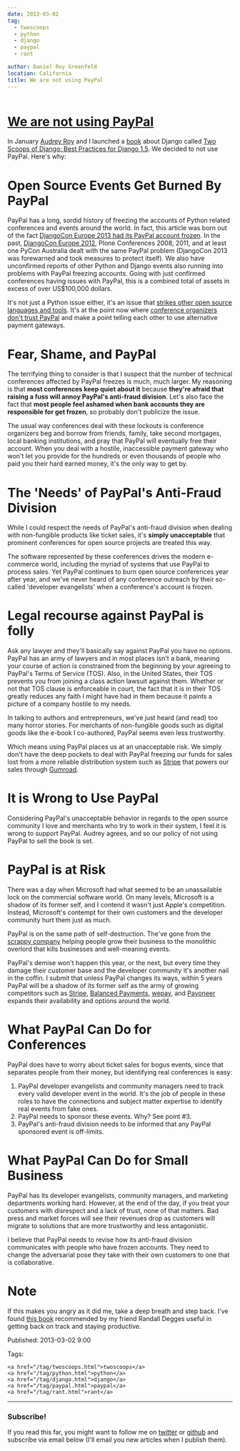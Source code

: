 ```yaml
---
date: 2013-03-02
tag:
  - twoscoops
  - python
  - django
  - paypal
  - rant

author: Daniel Roy Greenfeld
location: California
title: We are not using PayPal
---
```


<div class="twelve wide column">
  <h1 class="ui block header">
    <div class="content">
      <a href="/we-are-not-using-paypal.html">We are not using PayPal</a>
    </div>
  </h1>
  <p>
    In January
    <a href="http://audreymroy.com" target="_blank">Audrey Roy</a> and I
    launched a
    <a href="http://django.2scoops.org" target="_blank">book</a> about Django
    called
    <a href="http://django.2scoops.org" target="_blank"
      >Two Scoops of Django: Best Practices for Django 1.5</a
    >. We decided to not use PayPal. Here's why:
  </p>
  <h1 id="open-source-events-get-burned-by-paypal">
    Open Source Events Get Burned By PayPal
  </h1>
  <p>
    PayPal has a long, sordid history of freezing the accounts of Python related
    conferences and events around the world. In fact, this article was born out
    of the fact
    <a
      href="http://blog.djangocircus.com/post/43806402173/back-on-track"
      target="_blank"
      >DjangoCon Europe 2013 had its PayPal account frozen</a
    >. In the past,
    <a href="http://2012.djangocon.eu/" target="_blank">DjangoCon Europe 2012</a
    >, Plone Conferences 2008, 2011, and at least one PyCon Australia dealt with
    the same PayPal problem (DjangoCon 2013 was forewarned and took measures to
    protect itself). We also have unconfirmed reports of other Python and Django
    events also running into problems with PayPal freezing accounts. Going with
    just confirmed conferences having issues with PayPal, this is a combined
    total of assets in excess of over US$100,000 dollars.
  </p>
  <p>
    It's not just a Python issue either, it's an issue that
    <a href="http://conferencesburnedbypaypal.tumblr.com/" target="_blank"
      >strikes other open source languages and tools</a
    >. It's at the point now where
    <a href="http://aralbalkan.com/3898/" target="_blank"
      >conference organizers don't trust PayPal</a
    >
    and make a point telling each other to use alternative payment gateways.
  </p>
  <h1 id="fear-shame-and-paypal">Fear, Shame, and PayPal</h1>
  <p>
    The terrifying thing to consider is that I suspect that the number of
    technical conferences affected by PayPal freezes is much, much larger. My
    reasoning is that
    <strong>most conferences keep quiet about it</strong> because
    <strong
      >they're afraid that raising a fuss will annoy PayPal's anti-fraud
      division</strong
    >. Let's also face the fact that
    <strong
      >most people feel ashamed when bank accounts they are responsible for get
      frozen</strong
    >, so probably don't publicize the issue.
  </p>
  <p>
    The usual way conferences deal with these lockouts is conference organizers
    beg and borrow from friends, family, take second mortgages, local banking
    institutions, and pray that PayPal will eventually free their account. When
    you deal with a hostile, inaccessible payment gateway who won't let you
    provide for the hundreds or even thousands of people who paid you their hard
    earned money, it's the only way to get by.
  </p>
  <h1 id="the-needs-of-paypals-anti-fraud-division">
    The 'Needs' of PayPal's Anti-Fraud Division
  </h1>
  <p>
    While I could respect the needs of PayPal's anti-fraud division when dealing
    with non-fungible products like ticket sales, it's
    <strong>simply unacceptable</strong> that prominent conferences for open
    source projects are treated this way.
  </p>
  <p>
    The software represented by these conferences drives the modern e-commerce
    world, including the myriad of systems that use PayPal to process sales. Yet
    PayPal continues to burn open source conferences year after year, and we've
    never heard of any conference outreach by their so-called 'developer
    evangelists' when a conference's account is frozen.
  </p>
  <h1 id="legal-recourse-against-paypal-is-folly">
    Legal recourse against PayPal is folly
  </h1>
  <p>
    Ask any lawyer and they'll basically say against PayPal you have no options.
    PayPal has an army of lawyers and in most places isn't a bank, meaning your
    course of action is constrained from the beginning by your agreeing to
    PayPal's Terms of Service (TOS). Also, in the United States, their TOS
    prevents you from joining a class action lawsuit against them. Whether or
    not that TOS clause is enforceable in court, the fact that it is in their
    TOS greatly reduces any faith I might have had in them because it paints a
    picture of a company hostile to my needs.
  </p>
  <p>
    In talking to authors and entrepreneurs, we've just heard (and read) too
    many horror stories. For merchants of non-fungible goods such as digital
    goods like the e-book I co-authored, PayPal seems even less trustworthy.
  </p>
  <p>
    Which means using PayPal places us at an unacceptable risk. We simply don't
    have the deep pockets to deal with PayPal freezing our funds for sales lost
    from a more reliable distribution system such as
    <a href="https://stripe.com" target="_blank">Stripe</a> that powers our
    sales through <a href="https://gumroad.com" target="_blank">Gumroad</a>.
  </p>
  <h1 id="it-is-wrong-to-use-paypal">It is Wrong to Use PayPal</h1>
  <p>
    Considering PayPal's unacceptable behavior in regards to the open source
    community I love and merchants who try to work in their system, I feel it is
    wrong to support PayPal. Audrey agrees, and so our policy of not using
    PayPal to sell the book is set.
  </p>
  <h1 id="paypal-is-at-risk">PayPal is at Risk</h1>
  <p>
    There was a day when Microsoft had what seemed to be an unassailable lock on
    the commercial software world. On many levels, Microsoft is a shadow of its
    former self, and I contend it wasn't just Apple's competition. Instead,
    Microsoft's contempt for their own customers and the developer community
    hurt them just as much.
  </p>
  <p>
    PayPal is on the same path of self-destruction. The've gone from the
    <a
      href="http://www.amazon.com/The-PayPal-Wars-Battles-Planet/dp/0977898431/?tag=ihpydanny-20"
      target="_blank"
      >scrappy company</a
    >
    helping people grow their business to the monolithic overlord that kills
    businesses and well-meaning events.
  </p>
  <p>
    PayPal's demise won't happen this year, or the next, but every time they
    damage their customer base and the developer community it's another nail in
    the coffin. I submit that unless PayPal changes its ways, within 5 years
    PayPal will be a shadow of its former self as the army of growing
    competitors such as <a href="https://stripe.com" target="_blank">Stripe</a>,
    <a href="https://www.balancedpayments.com/" target="_blank"
      >Balanced Payments</a
    >, <a href="https://www.wepay.com/" target="_blank">wepay</a>, and
    <a href="https://www.payoneer.com/" target="_blank">Payoneer</a> expands
    their availability and options around the world.
  </p>
  <h1 id="what-paypal-can-do-for-conferences">
    What PayPal Can Do for Conferences
  </h1>
  <p>
    PayPal does have to worry about ticket sales for bogus events, since that
    separates people from their money, but identifying real conferences is easy:
  </p>
  <ol>
    <li>
      PayPal developer evangelists and community managers need to track every
      valid developer event in the world. It's the job of people in these roles
      to have the connections and subject matter expertise to identify real
      events from fake ones.
    </li>
    <li>PayPal needs to sponsor these events. Why? See point #3.</li>
    <li>
      PayPal's anti-fraud division needs to be informed that any PayPal
      sponsored event is off-limits.
    </li>
  </ol>
  <h1 id="what-paypal-can-do-for-small-business">
    What PayPal Can Do for Small Business
  </h1>
  <p>
    PayPal has its developer evangelists, community managers, and marketing
    departments working hard. However, at the end of the day, if you treat your
    customers with disrespect and a lack of trust, none of that matters. Bad
    press and market forces will see their revenues drop as customers will
    migrate to solutions that are more trustworthy and less antagonistic.
  </p>
  <p>
    I believe that PayPal needs to revise how its anti-fraud division
    communicates with people who have frozen accounts. They need to change the
    adversarial pose they take with their own customers to one that is
    collaborative.
  </p>
  <h1 id="note">Note</h1>
  <p>
    If this makes you angry as it did me, take a deep breath and step back. I've
    found
    <a
      href="http://www.amazon.com/gp/product/0807012394/ref=as_li_ss_tl?ie=UTF8&amp;camp=1789&amp;creative=390957&amp;creativeASIN=0807012394&amp;linkCode=as2&amp;tag=ihpydanny-20"
      target="_blank"
      >this book</a
    >
    recommended by my friend Randall Degges useful in getting back on track and
    staying productive.
  </p>
  <p>Published: 2013-03-02 9:00</p>
  <p>
    Tags:

    <a href="/tag/twoscoops.html">twoscoops</a>
    <a href="/tag/python.html">python</a>
    <a href="/tag/django.html">django</a>
    <a href="/tag/paypal.html">paypal</a>
    <a href="/tag/rant.html">rant</a>
  </p>
  <hr />
  <h3 class="ui header">Subscribe!</h3>
  <p>
    If you read this far, you might want to follow me on
    <a href="https://twitter.com/pydanny">twitter</a> or
    <a href="https://github.com/pydanny">github</a> and subscribe via email
    below (I'll email you new articles when I publish them).
  </p>
   
</div>
